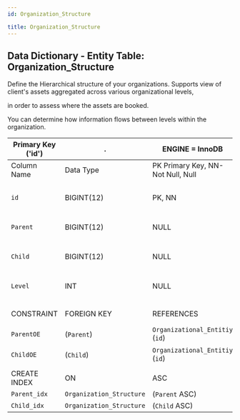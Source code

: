 ```yaml
---
id: Organization_Structure

title: Organization_Structure
---
```


## Data Dictionary - Entity Table: Organization_Structure

Define the Hierarchical structure of your organizations. Supports view of client's assets aggregated across various organizational levels, 

 in order to assess where the assets are booked.
 
 You can determine how information flows between levels within the organization.


| Primary Key ('id')|.|ENGINE = InnoDB|.|.|
|---|---|---|---|---|
|Column Name|Data Type|PK Primary Key, NN-Not Null, Null|Example|Comments|
||
|`id`|BIGINT(12)|PK, NN|1|PrimaryKey-ID, Not Null (auto creates)|
|`Parent`|BIGINT(12)|NULL|1|Top of hierarchy (parent)|
|`Child`|BIGINT(12)|NULL|4|Under parent hierarchy (child)|
|`Level`|INT|NULL|2|Level of ogranizational unit|
||
|CONSTRAINT|FOREIGN KEY|REFERENCES|ON DELETE|ON UPDATE|
|`ParentOE`|(`Parent`)|`Organizational_Entitiy` (`id`)| NO ACTION|NO ACTION|
|`ChildOE`|(`Child`)|`Organizational_Entitiy` (`id`)| NO ACTION|NO ACTION|
||
|CREATE INDEX|ON|ASC|VISABLE|.|
|`Parent_idx`|`Organization_Structure`|(`Parent` ASC) | VISIBLE|.|
|`Child_idx`|`Organization_Structure`|(`Child` ASC) | VISIBLE|.|
